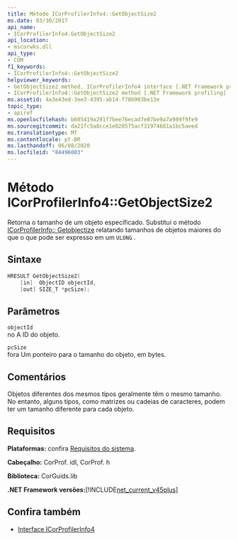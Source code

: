 ```yaml
---
title: Método ICorProfilerInfo4::GetObjectSize2
ms.date: 03/30/2017
api_name:
- ICorProfilerInfo4.GetObjectSize2
api_location:
- mscorwks.dll
api_type:
- COM
f1_keywords:
- ICorProfilerInfo4::GetObjectSize2
helpviewer_keywords:
- GetObjectSize2 method, ICorProfilerInfo4 interface [.NET Framework profiling]
- ICorProfilerInfo4::GetObjectSize2 method [.NET Framework profiling]
ms.assetid: 4a3e43ed-3ee3-4395-ab14-f78b903be13e
topic_type:
- apiref
ms.openlocfilehash: b605419a291f7bee76ecad7e07be9a7a989f9fe9
ms.sourcegitcommit: da21fc5a8cce1e028575acf31974681a1bc5aeed
ms.translationtype: MT
ms.contentlocale: pt-BR
ms.lasthandoff: 06/08/2020
ms.locfileid: "84496003"
---
```

# <a name="icorprofilerinfo4getobjectsize2-method"></a>Método ICorProfilerInfo4::GetObjectSize2
Retorna o tamanho de um objeto especificado. Substitui o método [ICorProfilerInfo:: Getobjectize](icorprofilerinfo-getobjectsize-method.md) relatando tamanhos de objetos maiores do que o que pode ser expresso em um `ULONG` .  
  
## <a name="syntax"></a>Sintaxe  
  
```cpp  
HRESULT GetObjectSize2(  
    [in]  ObjectID objectId,  
    [out] SIZE_T *pcSize);  
```  
  
## <a name="parameters"></a>Parâmetros  
 `objectId`  
 no A ID do objeto.  
  
 `pcSize`  
 fora Um ponteiro para o tamanho do objeto, em bytes.  
  
## <a name="remarks"></a>Comentários  
 Objetos diferentes dos mesmos tipos geralmente têm o mesmo tamanho. No entanto, alguns tipos, como matrizes ou cadeias de caracteres, podem ter um tamanho diferente para cada objeto.  
  
## <a name="requirements"></a>Requisitos  
 **Plataformas:** confira [Requisitos do sistema](../../get-started/system-requirements.md).  
  
 **Cabeçalho:** CorProf. idl, CorProf. h  
  
 **Biblioteca:** CorGuids.lib  
  
 **.NET Framework versões:**[!INCLUDE[net_current_v45plus](../../../../includes/net-current-v45plus-md.md)]  
  
## <a name="see-also"></a>Confira também

- [Interface ICorProfilerInfo4](icorprofilerinfo4-interface.md)
